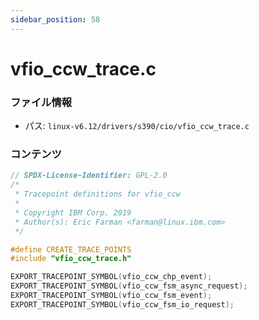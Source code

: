 ```yaml
---
sidebar_position: 58
---
```

# vfio_ccw_trace.c

### ファイル情報

- パス: `linux-v6.12/drivers/s390/cio/vfio_ccw_trace.c`

### コンテンツ

```c
// SPDX-License-Identifier: GPL-2.0
/*
 * Tracepoint definitions for vfio_ccw
 *
 * Copyright IBM Corp. 2019
 * Author(s): Eric Farman <farman@linux.ibm.com>
 */

#define CREATE_TRACE_POINTS
#include "vfio_ccw_trace.h"

EXPORT_TRACEPOINT_SYMBOL(vfio_ccw_chp_event);
EXPORT_TRACEPOINT_SYMBOL(vfio_ccw_fsm_async_request);
EXPORT_TRACEPOINT_SYMBOL(vfio_ccw_fsm_event);
EXPORT_TRACEPOINT_SYMBOL(vfio_ccw_fsm_io_request);

```
